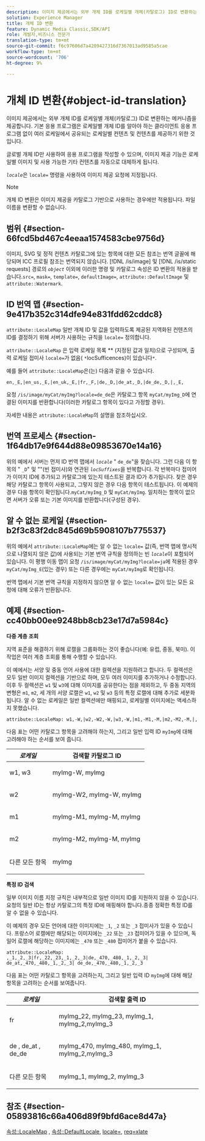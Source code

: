 ```yaml
---
description: 이미지 제공에서는 외부 개체 ID를 로케일별 개체(카탈로그) ID로 변환하는 메커니즘을 제공합니다. 기본 응용 프로그램은 로케일별 개체 ID를 알아야 하는 클라이언트 응용 프로그램 없이 여러 로케일에서 공유되는 로케일별 컨텐츠 및 컨텐츠를 제공하기 위한 것입니다.
solution: Experience Manager
title: 개체 ID 변환
feature: Dynamic Media Classic,SDK/API
role: 개발자,비즈니스 전문가
translation-type: tm+mt
source-git-commit: f6c97606d7a4209427316d7367013ad9585a5cae
workflow-type: tm+mt
source-wordcount: '706'
ht-degree: 9%

---
```



# 개체 ID 변환{#object-id-translation}

이미지 제공에서는 외부 개체 ID를 로케일별 개체(카탈로그) ID로 변환하는 메커니즘을 제공합니다. 기본 응용 프로그램은 로케일별 개체 ID를 알아야 하는 클라이언트 응용 프로그램 없이 여러 로케일에서 공유되는 로케일별 컨텐츠 및 컨텐츠를 제공하기 위한 것입니다.

글로벌 개체 ID만 사용하여 응용 프로그램을 작성할 수 있으며, 이미지 제공 기능은 로케일별 이미지 및 사용 가능한 기타 컨텐츠를 자동으로 대체하게 됩니다.

*`locale`*&#x200B;은 `locale=` 명령을 사용하여 이미지 제공 요청에 지정됩니다.

>[!NOTE]
>
>개체 ID 변환은 이미지 제공을 카탈로그 기반으로 사용하는 경우에만 적용됩니다. 파일 이름을 변환할 수 없습니다.

## 범위 {#section-66fcd5bd467c4eeaa1574583cbe9756d}

이미지, SVG 및 정적 컨텐츠 카탈로그에 있는 항목에 대한 모든 참조는 번역 글꼴에 해당되며 ICC 프로필 참조는 번역되지 않습니다. [!DNL /is/image] 및 [!DNL /is/static requests] 경로의 *`object`* 이외에 이러한 명령 및 카탈로그 속성은 ID 변환의 적용을 받습니다.`src=`, `mask=`, `template=`, `defaultImage=`, `attribute::DefaultImage` 및 `attribute::Watermark`.

## ID 번역 맵 {#section-9e417b352c314dfe94e831fdd62cddc8}

`attribute::LocaleMap` 일반 개체 ID 및 값을 입력하도록 제공된 지역화된 컨텐츠의 ID를 결정하기 위해 서버가 사용하는 규칙을  `locale=` 정의합니다.

`attribute::LocaleMap` 은 입력 로케일 목록 ** (지정된 값과 일치)으로 구성되며, 출력 로케일 접미사 `locale=`가 없음(  `*`locSufficences)이 있습니다`*`.

예를 들어 `attribute::LocaleMap`은(는) 다음과 같을 수 있습니다.

`en,_E,|en_us,_E,|en_uk,_E,|fr,_F,|de,_D,|de_at,_D,|de_de,_D,|,_E,`

요청 `/is/image/myCat/myImg?locale=de_de`은 카탈로그 항목 `myCat/myImg_D`에 연결된 이미지를 반환합니다(이러한 카탈로그 항목이 있다고 가정할 경우).

자세한 내용은 `attribute::LocaleMap`의 설명을 참조하십시오.

## 번역 프로세스 {#section-1f64db17e9f644d88e09853670e14a16}

위의 예에서 서버는 먼저 ID 번역 맵에서 *`locale`* &quot; `de_de`&quot;을 찾습니다. 그런 다음 이 항목의 &quot; `_D`&quot; 및 &quot;&quot;(빈 접미사)와 연관된 *`locSuffixes`*&#x200B;을 반복합니다. 각 반복마다 접미어가 이미지 ID에 추가되고 카탈로그에 있는지 테스트된 결과 ID가 추가됩니다. 찾은 경우 해당 카탈로그 항목이 사용되고, 그렇지 않은 경우 다음 항목이 테스트됩니다. 이 예제의 경우 다음 항목이 확인됩니다.`myCat/myImg_D` 및 `myCat/myImg`. 일치하는 항목이 없으면 서버가 오류 또는 기본 이미지를 반환합니다(구성된 경우).

## 알 수 없는 로케일 {#section-b2f3c83f2dc845d69b5908107b775537}

위의 예에서 `attribute::LocaleMap`에는 알 수 없는 `locale=` 값(즉, 번역 맵에 명시적으로 나열되지 않은 값)에 사용되는 기본 번역 규칙을 정의하는 빈 *`locale`*&#x200B;이 포함되어 있습니다. 이 평행 이동 맵이 요청 `/is/image/myCat/myImg?locale=ja`에 적용된 경우 `myCat/myImg_E`(있는 경우) 또는 다른 경우에는 `myCat/myImg`로 확인됩니다.

번역 맵에서 기본 번역 규칙을 지정하지 않으면 알 수 없는 `locale=` 값이 있는 모든 요청에 대해 오류가 반환됩니다.

## 예제 {#section-cc40bb00ee9248bb8cb23e17d7a5984c}

**다중 계층 조회**

지역 표준을 해결하기 위해 로캘을 그룹화하는 것이 좋습니다(예: 유럽, 중동, 북미). 이 작업은 여러 계층 조회를 통해 수행할 수 있습니다.

이 예에서는 서양 및 중동 언어 사용에 대한 컬렉션을 지원하려고 합니다. 두 컬렉션은 모두 일반 이미지 컬렉션을 기반으로 하며, 모두 여러 이미지를 추가하거나 수정합니다. 이후 두 컬렉션은 `w1` 및 `w3`에 대해 이미지를 공유한다는 점을 제외하고, 두 중동 지역의 변형은 `m1`, `m2`, 세 개의 서양 로캘은 `w1`, `w2` 및 `w3` 등의 특정 로캘에 대해 추가로 세분화됩니다. 알 수 없는 로케일은 일반 컬렉션에만 매핑되고, 로케일별 이미지에는 액세스하지 못했습니다.

`attribute::LocaleMap: w1,-W,|w2,-W2,-W,|w3,-W,|m1,-M1,-M,|m2,-M2,-M,|,`

다음 표는 어떤 카탈로그 항목을 고려해야 하는지, 그리고 일반 입력 ID `myImg`에 대해 고려해야 하는 순서를 보여 줍니다.

<table id="table_97EB13E3DB9B48D3A4184D5ECC8E9F86"> 
 <thead> 
  <tr> 
   <th class="entry"> <b> <i>로케일</i> </b> </th> 
   <th class="entry"> <b>검색할 카탈로그 ID</b> </th> 
  </tr> 
 </thead>
 <tbody> 
  <tr> 
   <td> <p> <span class="codeph"> w1, w3 </span> </p> </td> 
   <td> <p> <span class="codeph"> myImg-W, myImg </span> </p> </td> 
  </tr> 
  <tr> 
   <td> <p> <span class="codeph"> w2 </span> </p> </td> 
   <td> <p> <span class="codeph"> myImg-W2, myImg-W, myImg </span> </p> </td> 
  </tr> 
  <tr> 
   <td> <p> <span class="codeph"> m1 </span> </p> </td> 
   <td> <p> <span class="codeph"> myImg-M1, myImg-M, myImg </span> </p> </td> 
  </tr> 
  <tr> 
   <td> <p> <span class="codeph"> m2 </span> </p> </td> 
   <td> <p> <span class="codeph"> myImg-M2, myImg-M, myImg </span> </p> </td> 
  </tr> 
  <tr> 
   <td> <p>다른 모든 항목 </p> </td> 
   <td> <p> <span class="codeph"> myImg  </span> </p> </td> 
  </tr> 
 </tbody> 
</table>

**특정 ID 검색**

일부 이미지 이름 지정 규칙은 내부적으로 일반 이미지 ID를 지원하지 않을 수 있습니다. 요청의 일반 ID는 항상 카탈로그의 특정 ID에 매핑해야 합니다.종종 정확한 특정 ID를 알 수 없을 수 있습니다.

이 예제의 경우 모든 언어에 대한 이미지에는 `_1`, `_2` 또는 `_3` 접미사가 있을 수 있습니다. 프랑스어 로캘에만 해당되는 이미지에는 `_22` 또는 `_23` 접미어가 있을 수 있으며, 독일어 로캘에 해당하는 이미지에는 `_470` 또는 `_480` 접미어가 붙을 수 있습니다.

`attribute::LocaleMap: ,_1,_2,_3|fr,_22,_23,_1,_2,_3|de,_470,_480,_1,_2,_3| de_at,_470,_480,_1,_2,_3| de_de,_470,_480,_1,_2,_3`

다음 표는 어떤 카탈로그 항목을 고려하는지, 그리고 일반 입력 ID `myImg`에 대해 해당 항목을 고려하는 순서를 보여줍니다.

<table id="table_A7EE4AA0F1C24284B83CC4B40622D24F"> 
 <thead> 
  <tr> 
   <th class="entry"> <b> <i>로케일</i> </b> </th> 
   <th class="entry"> <b>검색할 출력 ID</b> </th> 
  </tr> 
 </thead>
 <tbody> 
  <tr> 
   <td> <p> <span class="codeph"> fr </span> </p> </td> 
   <td> <p> <span class="codeph"> myImg_22, myImg_23, myImg_1, myImg_2,myImg_3 </span> </p> </td> 
  </tr> 
  <tr> 
   <td> <p> <span class="codeph"> de  </span>,  <span class="codeph"> de_at  </span>,  <span class="codeph"> de_de  </span> </p> </td> 
   <td> <p> <span class="codeph"> myImg_470, myImg_480, myImg_1, myImg_2,myImg_3 </span> </p> </td> 
  </tr> 
  <tr> 
   <td> <p>다른 모든 항목 </p> </td> 
   <td> <p> <span class="codeph"> myImg_1, myImg_2, myImg_3 </span> </p> </td> 
  </tr> 
 </tbody> 
</table>

## 참조 {#section-05893816c66a406d89f9bfd6ace8d47a}

[속성::LocaleMap](../../../../../is-api/image-catalog/image-serving-api-ref/c-image-catalog-reference/c-attributes-reference/r-localemap.md#reference-49bbf598f8ea47c3a563755cef306318) ,  [속성::DefaultLocale](../../../../../is-api/image-catalog/image-serving-api-ref/c-image-catalog-reference/c-attributes-reference/r-defaultlocale.md#reference-69462ad9923f464f80c2c012342a6b6b),  [locale=](../../../../../is-api/http-ref/image-serving-api-ref/c-http-protocol-reference/c-command-reference/r-locale.md#reference-8a846b2fbc004a12821b956ed3b25cfb),  [req=xlate](../../../../../is-api/http-ref/image-serving-api-ref/c-http-protocol-reference/c-command-reference/r-req/r-req.md#reference-907cdb4a97034db7ad94695f25552e76)
